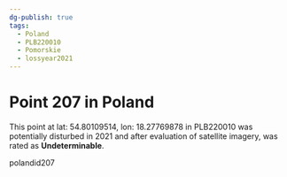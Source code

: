 ```yaml
---
dg-publish: true
tags:
  - Poland
  - PLB220010
  - Pomorskie
  - lossyear2021
---
```


# Point 207 in Poland

This point at lat: 54.80109514, lon: 18.27769878 in PLB220010 was potentially disturbed in 2021 and after evaluation of satellite imagery, was rated as **Undeterminable**.



polandid207